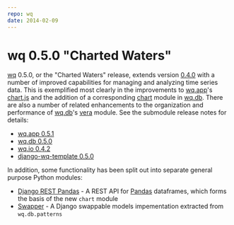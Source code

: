 ```yaml
---
repo: wq
date: 2014-02-09
---
```


# wq 0.5.0 "Charted Waters"

[wq](../index.md) 0.5.0, or the "Charted Waters" release, extends version [0.4.0](./wq-0.4.0.md) with a number of improved capabilities for managing and analyzing time series data.  This is exemplified most clearly in the improvements to [wq.app](../wq.app/index.md)'s [chart.js](https://django-rest-pandas.wq.io/@wq/chart) and the addition of a corresponding [chart](https://django-rest-pandas.wq.io/serializers/) module in [wq.db](../wq.db/index.md).  There are also a number of related enhancements to the organization and performance of [wq.db](../wq.db/index.md)'s [vera](https://github.com/powered-by-wq/vera) module.  See the submodule release notes for details:
- [wq.app 0.5.1](./wq.app-0.5.1.md)
- [wq.db 0.5.0](./wq.db-0.5.0.md)
- [wq.io 0.4.2](https://django-data-wizard.wq.io/releases/itertable-0.4.2)
- [django-wq-template 0.5.0](./wq-django-template-0.5.0.md)

In addition, some functionality has been split out into separate general purpose Python modules:
- [Django REST Pandas](https://django-rest-pandas.wq.io) - A REST API for [Pandas](https://pandas.pydata.org) dataframes, which forms the basis of the new `chart` module
- [Swapper](https://github.com/openwisp/django-swappable-models) - A Django swappable models impementation extracted from `wq.db.patterns`
